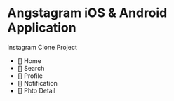 # Angstagram iOS & Android Application

Instagram Clone Project

- [] Home
- [] Search
- [] Profile
- [] Notification
- [] Phto Detail
